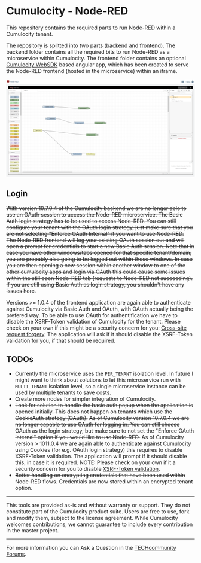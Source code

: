 # Cumulocity - Node-RED

This repository contains the required parts to run Node-RED within a Cumulocity tenant.

The repository is splitted into two parts ([backend](backend/README.md) and [frontend](frontend/README)).
The backend folder contains all the required bits to run Node-RED as a microservice within Cumulocity.
The frontend folder contains an optional [Cumulocity WebSDK](https://cumulocity.com/guides/web/angular/) based angular app, which has been created to serve the Node-RED frontend (hosted in the microservice) within an iframe.


![Sample Image](images/c8y-nodered-sample.png)


## Login
~~With version 10.7.0.4 of the Cumulocity backend we are no longer able to use an OAuth session to access the Node-RED microservice. The Basic Auth login strategy has to be used to access Node-RED. You can still configure your tenant with the OAuth login strategy, just make sure that you are not selecting "Enforce OAuth Internal" if you want to use Node-RED. The Node-RED frontend will log your existing OAuth session out and will open a prompt for credentials to start a new Basic Auth session. Note that in case you have other windows/tabs opened for that specific tenant/domain, you are propably also going to be logged out within those windows. 
In case you are then opening a new session within another window to one of the other cumulocity apps and login via OAuth this could cause some issues within the still open Node-RED tab (requests to Node-RED not succeeding).
If you are still using Basic Auth as login strategy, you shouldn't have any issues here.~~

Versions >= 1.0.4 of the frontend application are again able to authenticate against Cumulocity via Basic Auth and OAuth, with OAuth actually being the prefered way. To be able to use OAuth for authentification we have to disable the XSRF-Token validation of Cumulocity for the tenant. Please check on your own if this might be a security concern for you: [Cross-site request forgery](https://en.wikipedia.org/wiki/Cross-site_request_forgery). The application will ask if it should disable the XSRF-Token validation for you, if that should be required.
## TODOs
- Currently the microservice uses the `PER_TENANT` isolation level. In future I might want to think about solutions to let this microservice run with `MULTI_TENANT` isolation level, so a single microservice instance can be used by multiple tenants to save costs.
- Create more nodes for simpler integration of Cumulocity.
- ~~Look for solution to handle the basic auth popup when the application is opened initially. This does not happen on tenants which use the CookieAuth strategy (OAuth).~~ ~~As of Cumulocity version 10.7.0.4 we are no longer capable to use OAuth for logging in. You can still choose OAuth as the login strategy, but make sure to not set the "Enforce OAuth Internal" option if you would like to use Node-RED.~~ 
As of Cumulocity version > 1011.0.4 we are again able to authenticate against Cumulocity using Cookies (for e.g. OAuth login strategy) this requires to disable XSRF-Token validation. The application will prompt if it should disable this, in case it is required. NOTE: Please check on your own if it a security concern for you to disable [XSRF-Token validation](https://en.wikipedia.org/wiki/Cross-site_request_forgery).
- ~~Better handling on encrypting credentials that have been used within Node-RED flows.~~ Credentials are now stored within an encrypted tenant option.

------------------------------

This tools are provided as-is and without warranty or support. They do not constitute part of the Cumulocity product suite. Users are free to use, fork and modify them, subject to the license agreement. While Cumulocity welcomes contributions, we cannot guarantee to include every contribution in the master project.
_____________________
For more information you can Ask a Question in the [TECHcommunity Forums](https://techcommunity.cumulocity.com/).
